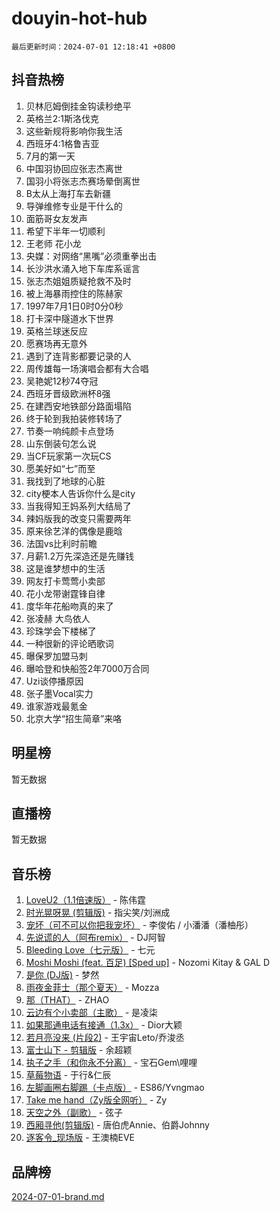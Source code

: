 # douyin-hot-hub

`最后更新时间：2024-07-01 12:18:41 +0800`

## 抖音热榜

1. 贝林厄姆倒挂金钩读秒绝平
1. 英格兰2:1斯洛伐克
1. 这些新规将影响你我生活
1. 西班牙4:1格鲁吉亚
1. 7月的第一天
1. 中国羽协回应张志杰离世
1. 国羽小将张志杰赛场晕倒离世
1. B太从上海打车去新疆
1. 导弹维修专业是干什么的
1. 面筋哥女友发声
1. 希望下半年一切顺利
1. 王老师 花小龙
1. 央媒：对网络“黑嘴”必须重拳出击
1. 长沙洪水涌入地下车库系谣言
1. 张志杰姐姐质疑抢救不及时
1. 被上海暴雨控住的陈赫家
1. 1997年7月1日0时0分0秒
1. 打卡深中隧道水下世界
1. 英格兰球迷反应
1. 愿赛场再无意外
1. 遇到了连背影都要记录的人
1. 周传雄每一场演唱会都有大合唱
1. 吴艳妮12秒74夺冠
1. 西班牙晋级欧洲杯8强
1. 在建西安地铁部分路面塌陷
1. 终于轮到我拍装修转场了
1. 节奏一响纯颜卡点登场
1. 山东倒装句怎么说
1. 当CF玩家第一次玩CS
1. 愿美好如“七”而至
1. 我找到了地球的心脏
1. city梗本人告诉你什么是city
1. 当我得知王妈系列大结局了
1. 辣妈版我的改变只需要两年
1. 原来徐艺洋的偶像是鹿晗
1. 法国vs比利时前瞻
1. 月薪1.2万先深造还是先赚钱
1. 这是谁梦想中的生活
1. 网友打卡莺莺小卖部
1. 花小龙带谢霆锋自律
1. 度华年花船吻真的来了
1. 张凌赫 大鸟依人
1. 珍珠学会下楼梯了
1. 一种很新的评论晒歌词
1. 曝保罗加盟马刺
1. 曝哈登和快船签2年7000万合同
1. Uzi谈停播原因
1. 张子墨Vocal实力
1. 谁家游戏最氪金
1. 北京大学“招生简章”来咯

## 明星榜

暂无数据

## 直播榜

暂无数据

## 音乐榜

1. [LoveU2（1.1倍速版）](https://sf5-hl-cdn-tos.douyinstatic.com/obj/tos-cn-ve-2774/oQMeDffLaEmgMwgCOEMAFCI6INzoFPgWdD0rsa) - 陈伟霆
1. [时光晃呀晃 (剪辑版)](https://sf3-cdn-tos.douyinstatic.com/obj/tos-cn-ve-2774/o8ACeQem3gwI1x3GIYGAfKG0LJebKFRJDwRwyW) - 指尖笑/刘洲成
1. [宠坏（可不可以你把我宠坏）](https://sf5-hl-cdn-tos.douyinstatic.com/obj/tos-cn-ve-2774/ocWI8ft2gd0rAfXKzvKGeMQM6fVLTLfA8UJzwl) - 李俊佑 / 小潘潘（潘柚彤）
1. [先说谎的人（阿布remix）](https://sf3-cdn-tos.douyinstatic.com/obj/tos-cn-ve-2774/owQtOFmAzBgxBKDOYfeCTQTgE9cDORrOQqmCZy) - DJ阿智
1. [Bleeding Love（七元版）](https://sf5-hl-cdn-tos.douyinstatic.com/obj/tos-cn-ve-2774/oEgC9eZFHQ1MfSRnrfkzFp8AayDWqAQMABBgUs) - 七元
1. [Moshi Moshi (feat. 百足) [Sped up]](https://sf5-hl-cdn-tos.douyinstatic.com/obj/tos-cn-ve-2774/ocCPFQcXJLeroaIdQLIGAoeeYM3OAUYGDguHXz) - Nozomi Kitay & GAL D
1. [是你 (DJ版)](https://sf5-hl-cdn-tos.douyinstatic.com/obj/tos-cn-ve-2774/1ec766e572b34c42853ce6315d426850) - 梦然
1. [雨夜金菲士（那个夏天）](https://sf5-hl-cdn-tos.douyinstatic.com/obj/tos-cn-ve-2774/osPmPLDWQBBE2Z6bftCgYwkFaF4pEYEneXaZQs) - Mozza
1. [那（THAT）](https://sf5-hl-cdn-tos.douyinstatic.com/obj/tos-cn-ve-2774/oIIWGeBZCnlGx9tl0gFlCfwlQbj7QWAD8HYAGg) - ZHAO
1. [云边有个小卖部（主歌）](https://sf5-hl-cdn-tos.douyinstatic.com/obj/tos-cn-ve-2774/okvgzOZylLA4WYUHkAhpy5DrCiqAmBjiMIkJp) - 是凌柒
1. [如果那通电话有接通（1.3x）](https://sf6-cdn-tos.douyinstatic.com/obj/tos-cn-ve-2774/ocJeJKhUhAJG8EYZiEFfGFAPkD3beMQ5mwDv1e) - Dior大颖
1. [若月亮没来 (片段2)](https://sf6-cdn-tos.douyinstatic.com/obj/tos-cn-ve-2774/ocQavLLjkCOeDxGyYeIMGgNAIwJ0QXE1Ve3Fzv) - 王宇宙Leto/乔浚丞
1. [富士山下 - 剪辑版](https://sf5-hl-cdn-tos.douyinstatic.com/obj/tos-cn-ve-2774/o4QGmeUZhQXvtC5BDkogeQni8WbdCBUJEYI12v) - 余超颖
1. [执子之手（和你永不分离）](https://sf6-cdn-tos.douyinstatic.com/obj/tos-cn-ve-2774/oU4mUWISThYfqtA61VOl8PAQGeK2LGGQfFCZfY) - 宝石Gem\哩哩
1. [草莓物语](https://sf3-cdn-tos.douyinstatic.com/obj/tos-cn-ve-2774/okynhJ7jEAIIZBfsLgYMEI8QC3WbQNN66RKzhT) - 于行&仁辰
1. [左脚画圈右脚踢（卡点版）](https://sf5-hl-cdn-tos.douyinstatic.com/obj/tos-cn-ve-2774/oAoAIr8BJv8B7W4CEBMsaSfDWrAiF4izwIDMJg) - ES86/Yvngmao
1. [Take me hand（Zy版全网听）](https://sf5-hl-cdn-tos.douyinstatic.com/obj/tos-cn-ve-2774/owyUoUuVpA1I7BiszAYMSqbGseWQw8P7Ea2BiR) - Zy
1. [天空之外（副歌）](https://sf3-cdn-tos.douyinstatic.com/obj/tos-cn-ve-2774/oAYn0BTp8jS8iSyZSHMUWAikyvAWI1c7aiJTr) - 弦子
1. [西厢寻他(剪辑版)](https://sf5-hl-cdn-tos.douyinstatic.com/obj/tos-cn-ve-2774/oUsAVfAQKlRNxEv5qxvIB8o5qmIWUcXbzJKJhw) - 唐伯虎Annie、伯爵Johnny
1. [逐客令_现场版](https://sf5-hl-cdn-tos.douyinstatic.com/obj/tos-cn-ve-2774/okjvqFftEMAIgLPvI8f4MT5CZVyxmDQdBOwjBv) - 王澳楠EVE

## 品牌榜

[2024-07-01-brand.md](2024-07-01-brand.md)
